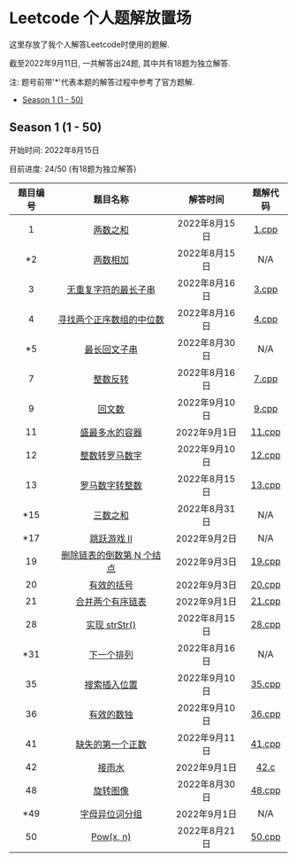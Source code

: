 # Leetcode 个人题解放置场

这里存放了我个人解答Leetcode时使用的题解.

截至2022年9月11日, 一共解答出24题, 其中共有18题为独立解答.

注: 题号前带'*'代表本题的解答过程中参考了官方题解.

- [Season 1 (1 - 50)](#season-1-1---50)

## Season 1 (1 - 50)

开始时间: 2022年8月15日

目前进度: 24/50 (有18题为独立解答)

| 题目编号 | 题目名称 | 解答时间 | 题解代码 |
| :-------: | :----------: | :-------: | :-------: |
| 1 | [两数之和](https://leetcode.com/problems/two-sum) | 2022年8月15日 | [1.cpp](https://github.com/icelter02/leetcode/blob/master/src/1.cpp) |
| \*2 | [两数相加](https://leetcode.com/problems/add-two-numbers) | 2022年8月15日 | N/A |
| 3 | [无重复字符的最长子串](https://leetcode.com/problems/longest-substring-without-repeating-characters) | 2022年8月16日 | [3.cpp](https://github.com/icelter02/leetcode/blob/master/src/3.cpp) |
| 4 | [寻找两个正序数组的中位数](https://leetcode.com/problems/median-of-two-sorted-arrays) | 2022年8月16日 | [4.cpp](https://github.com/icelter02/leetcode/blob/master/src/4.cpp) |
| \*5 | [最长回文子串](https://leetcode.com/problems/longest-palindromic-substring) | 2022年8月30日 | N/A |
| 7 | [整数反转](https://leetcode.com/problems/reverse-integer) | 2022年8月16日 | [7.cpp](https://github.com/icelter02/leetcode/blob/master/src/7.cpp) |
| 9 | [回文数](https://leetcode.com/problems/palindrome-number) | 2022年9月10日 | [9.cpp](https://github.com/icelter02/leetcode/blob/master/src/9.cpp) |
| 11 | [盛最多水的容器](https://leetcode.com/problems/container-with-most-water) | 2022年9月1日 | [11.cpp](https://github.com/icelter02/leetcode/blob/master/src/11.cpp) |
| 12 | [整数转罗马数字]() | 2022年9月10日 | [12.cpp](https://github.com/icelter02/leetcode/blob/master/src/12.cpp) |
| 13 | [罗马数字转整数](https://leetcode.com/problems/roman-to-integer) | 2022年8月15日 | [13.cpp](https://github.com/icelter02/leetcode/blob/master/src/13.cpp) |
| \*15 | [三数之和](https://leetcode.com/problems/3sum) | 2022年8月31日 | N/A |
| \*17 | [跳跃游戏 II](https://leetcode.com/problems/jump-game-ii) | 2022年9月2日 | N/A |
| 19 | [删除链表的倒数第 N 个结点](https://leetcode.com/problems/remove-nth-node-from-end-of-list) | 2022年9月3日 | [19.cpp](https://github.com/icelter02/leetcode/blob/master/src/19.cpp) |
| 20 | [有效的括号](https://leetcode.com/problems/valid-parentheses) | 2022年9月3日 | [20.cpp](https://github.com/icelter02/leetcode/blob/master/src/20.cpp) |
| 21 | [合并两个有序链表](https://leetcode.com/problems/merge-two-sorted-lists) | 2022年9月1日 | [21.cpp](https://github.com/icelter02/leetcode/blob/master/src/21.cpp) |
| 28 | [实现 strStr()](https://leetcode.com/problems/implement-strstr) | 2022年8月15日 | [28.cpp](https://github.com/icelter02/leetcode/blob/master/src/28.cpp) |
| \*31 | [下一个排列](https://leetcode.com/problems/next-permutation) | 2022年8月16日 | N/A |
| 35 | [搜索插入位置](https://leetcode.com/problems/search-insert-position) | 2022年9月10日 | [35.cpp](https://github.com/icelter02/leetcode/blob/master/src/35.cpp) |
| 36 | [有效的数独](https://leetcode.com/problems/valid-sudoku) | 2022年9月10日 | [36.cpp](https://github.com/icelter02/leetcode/blob/master/src/36.cpp) |
| 41 | [缺失的第一个正数](https://leetcode.com/problems/first-missing-positive) | 2022年9月11日 | [41.cpp](https://github.com/icelter02/leetcode/blob/master/src/41.cpp) |
| 42 | [接雨水](https://leetcode.com/problems/trapping-rain-water) | 2022年9月1日 | [42.c](https://github.com/icelter02/leetcode/blob/master/src/42.c) |
| 48 | [旋转图像](https://leetcode.com/problems/rotate-image) | 2022年8月30日 | [48.cpp](https://github.com/icelter02/leetcode/blob/master/src/48.cpp) |
| \*49 | [字母异位词分组](https://leetcode.com/problems/group-anagrams) | 2022年9月1日 | N/A |
| 50 | [Pow(x, n)](https://leetcode.com/problems/powx-n) | 2022年8月21日 | [50.cpp](https://github.com/icelter02/leetcode/blob/master/src/50.cpp) |
